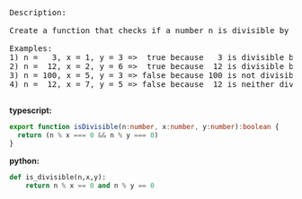 <pre>
Description:

Create a function that checks if a number n is divisible by two numbers x AND y. All inputs are strictly positive numbers.

Examples:
1) n =   3, x = 1, y = 3 =>  true because   3 is divisible by 1 and 3
2) n =  12, x = 2, y = 6 =>  true because  12 is divisible by 2 and 6
3) n = 100, x = 5, y = 3 => false because 100 is not divisible by 3
4) n =  12, x = 7, y = 5 => false because  12 is neither divisible by 7 nor 5

</pre>


**typescript:**

```ts
export function isDivisible(n:number, x:number, y:number):boolean {
  return (n % x === 0 && n % y === 0)
}
```
**python:**
```py
def is_divisible(n,x,y):
    return n % x == 0 and n % y == 0

```

